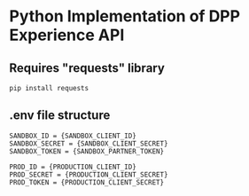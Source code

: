 # Python Implementation of DPP Experience API

## Requires "requests" library

```console
pip install requests
```

## .env file structure

```.env
SANDBOX_ID = {SANDBOX_CLIENT_ID}
SANDBOX_SECRET = {SANDBOX_CLIENT_SECRET}
SANDBOX_TOKEN = {SANDBOX_PARTNER_TOKEN}

PROD_ID = {PRODUCTION_CLIENT_ID}
PROD_SECRET = {PRODUCTION_CLIENT_SECRET}
PROD_TOKEN = {PRODUCTION_CLIENT_SECRET}
```